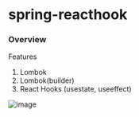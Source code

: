 # spring-reacthook

### Overview
  
  Features
  
  1. Lombok
  2. Lombok(builder)
  3. React Hooks (usestate, useeffect)


![image](https://user-images.githubusercontent.com/72588010/132064123-50504a05-7112-4860-9ca9-b31d24d55c81.png)





